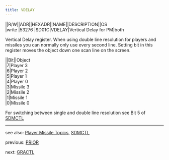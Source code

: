```yaml
---
title: VDELAY
---
```

||R/W||ADR||HEXADR||NAME||DESCRIPTION||OS  
|write |53276 |$D01C|VDELAY|Vertical Delay for PM|both  
  
Vertical Delay register. When using double line resolution for players and missiles you can normally only use every second line. Setting bit in this register moves the object down one scan line on the screen.  
  
||Bit||Object  
|7|Player 3  
|6|Player 2  
|5|Player 1  
|4|Player 0  
|3|Missile 3  
|2|Missile 2  
|1|Missile 1  
|0|Missile 0  
  
  
For switching between single and double line resolution see Bit 5 of [SDMCTL](../SDMCTL/index.md)  
  
---
see also: [Player Missile Topics](../Pm_topics/index.md), [SDMCTL](../SDMCTL/index.md)  
  
previous: [PRIOR](../PRIOR/index.md)  
  
next: [GRACTL](../GRACTL/index.md)  
